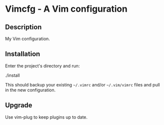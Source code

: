 # Vimcfg - A Vim configuration

## Description

My Vim configuration.

## Installation

Enter the project's directory and run:

./install

This should backup your existing `~/.vimrc` and/or `~/.vim/vimrc` files and pull in the new configuration.

## Upgrade

Use vim-plug to keep plugins up to date.
